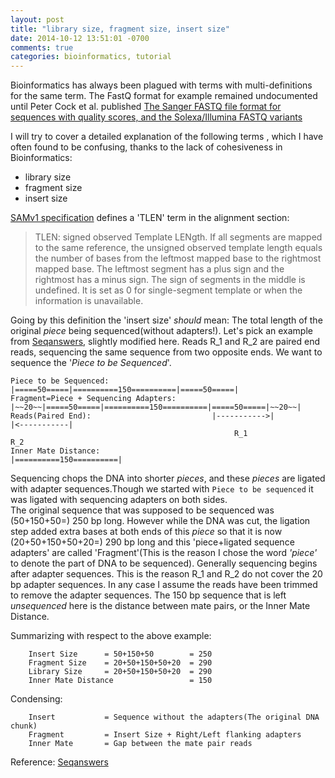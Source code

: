```yaml
---
layout: post
title: "library size, fragment size, insert size"
date: 2014-10-12 13:51:01 -0700
comments: true
categories: bioinformatics, tutorial
---
```


Bioinformatics has always been plagued with terms with multi-definitions for the same term. The FastQ format for example remained undocumented until Peter Cock et al. published [The Sanger FASTQ file format for sequences with quality scores, and the Solexa/Illumina FASTQ variants](http://nar.oxfordjournals.org/content/38/6/1767.long) 

I will try to cover a detailed explanation of the following terms , which I have often found to be confusing, thanks to the lack of cohesiveness in Bioinformatics:

* library size
* fragment size
* insert size



[SAMv1 specification](http://samtools.github.io/hts-specs/SAMv1.pdf) defines a 'TLEN' term in the alignment section:
> TLEN: signed observed Template LENgth. If all segments are mapped to the same reference, the unsigned observed template length equals the number of bases from the leftmost mapped base to the rightmost mapped base. The leftmost segment has a plus sign and the rightmost has a minus sign. The sign of segments in the middle is undefined. It is set as 0 for single-segment template or when the information is unavailable.

Going by this definition the 'insert size' *should* mean: The total length of the original *piece*  being sequenced(without adapters!).
Let's pick an example from [Seqanswers](http://seqanswers.com/forums/showthread.php?t=13098), slightly modified here. Reads R_1 and R_2 are paired end reads, sequencing the same sequence from two opposite ends. We want to sequence the '*Piece to be Sequenced*'.

    Piece to be Sequenced:                       |=====50=====|==========150==========|=====50=====|
    Fragment=Piece + Sequencing Adapters: |~~20~~|=====50=====|==========150==========|=====50=====|~~20~~|    
    Reads(Paired End):                           |----------->|                       |<-----------|    
                                                      R_1                                  R_2
    Inner Mate Distance:                                      |==========150==========|         

 Sequencing chops the DNA into shorter *pieces*, and these *pieces* are ligated with adapter sequences.Though we started with ```Piece to be sequenced``` it was ligated with sequencing adapters on both sides.  
The original sequence that was supposed to be sequenced was (50+150+50=) 250 bp long. However while the DNA was cut, the ligation step added extra bases at both ends of this *piece* so that it is now (20+50+150+50+20=) 290 bp long and this 'piece+ligated sequence adapters' are called 'Fragment'(This is the reason I chose the word *'piece'* to denote the part of DNA to be sequenced). Generally sequencing begins after adapter sequences. This is the reason R_1 and R_2 do not cover the 20 bp adapter sequences. In any case I assume the reads have been trimmed to remove the adapter sequences. The 150 bp sequence that is left *unsequenced* here is the distance between mate pairs, or the Inner Mate Distance.

Summarizing with respect to the above example:

        Insert Size      = 50+150+50        = 250
        Fragment Size    = 20+50+150+50+20  = 290 
        Library Size     = 20+50+150+50+20  = 290
        Inner Mate Distance                 = 150            

Condensing:
        
        Insert           = Sequence without the adapters(The original DNA chunk)
        Fragment         = Insert Size + Right/Left flanking adapters
        Inner Mate       = Gap between the mate pair reads

Reference:
[Seqanswers](http://seqanswers.com/forums/showthread.php?t=13098)
